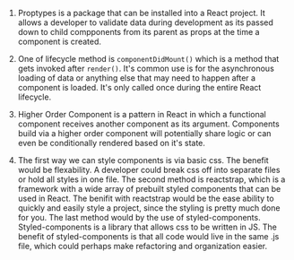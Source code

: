 1. Proptypes is a package that can be installed into a React project. It allows a developer to validate data during development as its passed down to child compponents from its parent as props at the time a component is created.

2. One of lifecycle method is `componentDidMount()` which is a method that gets invoked after `render()`. It's common use is for the asynchronous loading of data or anything else that may need to happen after a component is loaded. It's only called once during the entire React lifecycle. 

3. Higher Order Component is a pattern in React in which a functional component receives another component as its argument. Components build via a higher order component will potentially share logic or can even be conditionally rendered based on it's state.

4. The first way we can style components is via basic css. The benefit would be flexability. A developer could break css off into separate files or hold all styles in one file. The second method is reactstrap, which is a framework with a wide array of prebuilt styled components that can be used in React. The benifit with reactstrap would be the ease ability to quickly and easily style a project, since the styling is pretty much done for you. The last method would by the use of styled-components. Styled-components is a library that allows css to be written in JS. The benefit of styled-components is that all code would live in the same .js file, which could perhaps make refactoring and organization easier. 